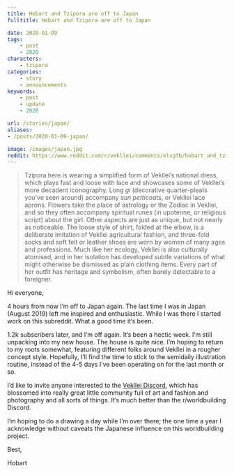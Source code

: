 ```yaml
---
title: Hobart and Tzipora are off to Japan
fulltitle: Hobart and Tzipora are off to Japan

date: 2020-01-09
tags:
    - post
    - 2020
characters:
    - tzipora
categories:
    - story
    - announcements
keywords:
    - post
    - update
    - 2020

url: /stories/japan/
aliases:
- /posts/2020-01-09-japan/

image: /images/japan.jpg
reddit: https://www.reddit.com/r/vekllei/comments/elsgfb/hobart_and_tzipora_are_off_to_japan/
---
```

>Tzipora here is wearing a simplified form of Vekllei’s national dress, which plays fast and loose with lace and showcases some of Vekllei’s more decadent iconography. Long *gi* (decorative quarter-pleats you’ve seen around) accompany *sun petticoats*, or Vekllei lace aprons. Flowers take the place of astrology or the Zodiac in Vekllei, and so they often accompany spiritual runes (in upotenne, or religious script) about the girl. Other aspects are just as unique, but not nearly as noticeable. The loose style of shirt, folded at the elbow, is a deliberate imitation of Vekllei agricultural fashion, and three-fold socks and soft felt or leather shoes are worn by women of many ages and professions. Much like her ecology, Vekllei is also culturally atomised, and in her isolation has developed subtle variations of what might otherwise be dismissed as plain clothing items. Every part of her outfit has heritage and symbolism, often barely detectable to a foreigner.

Hi everyone,

4 hours from now I’m off to Japan again. The last time I was in Japan (August 2019) left me inspired and enthusiastic. While I was there I started work on this subreddit. What a good time it’s been.

1.2k subscribers later, and I’m off again. It’s been a hectic week. I’m still unpacking into my new house. The house is quite nice. I’m hoping to return to my roots somewhat, featuring different folks around Vekllei in a rougher concept style. Hopefully, I’ll find the time to stick to the semidaily illustration routine, instead of the 4-5 days I’ve been operating on for the last month or so.

I’d like to invite anyone interested to the [Vekllei Discord](https://discord.gg/gpatU6H), which has blossomed into really great little community full of art and fashion and photography and all sorts of things. It’s much better than the r/worldbuilding Discord.

I’m hoping to do a drawing a day while I’m over there; the one time a year I acknowledge without caveats the Japanese influence on this worldbuilding project.

Best,

Hobart
